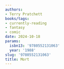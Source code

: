 ```yaml
---
authors:
- Terry Pratchett
books/tags:
- currently-reading
- fantasy
- comic
date: 2024-10-18
params:
  isbn13: '9780552131063'
  year: '1988'
slug: '9780552131063'
title: Mort
---
```


<!--more-->